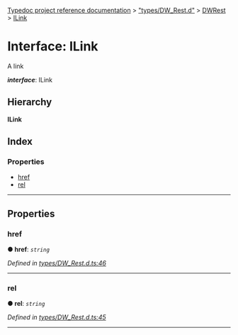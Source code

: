 [Typedoc project reference documentation](../README.md) > ["types/DW_Rest.d"](../modules/_types_dw_rest_d_.md) > [DWRest](../modules/_types_dw_rest_d_.dwrest.md) > [ILink](../interfaces/_types_dw_rest_d_.dwrest.ilink.md)

# Interface: ILink

A link

*__interface__*: ILink

## Hierarchy

**ILink**

## Index

### Properties

* [href](_types_dw_rest_d_.dwrest.ilink.md#href)
* [rel](_types_dw_rest_d_.dwrest.ilink.md#rel)

---

## Properties

<a id="href"></a>

###  href

**● href**: *`string`*

*Defined in [types/DW_Rest.d.ts:46](https://github.com/DocuWare/REST-Sample-TS/blob/22cf36b/src/types/DW_Rest.d.ts#L46)*

___
<a id="rel"></a>

###  rel

**● rel**: *`string`*

*Defined in [types/DW_Rest.d.ts:45](https://github.com/DocuWare/REST-Sample-TS/blob/22cf36b/src/types/DW_Rest.d.ts#L45)*

___

